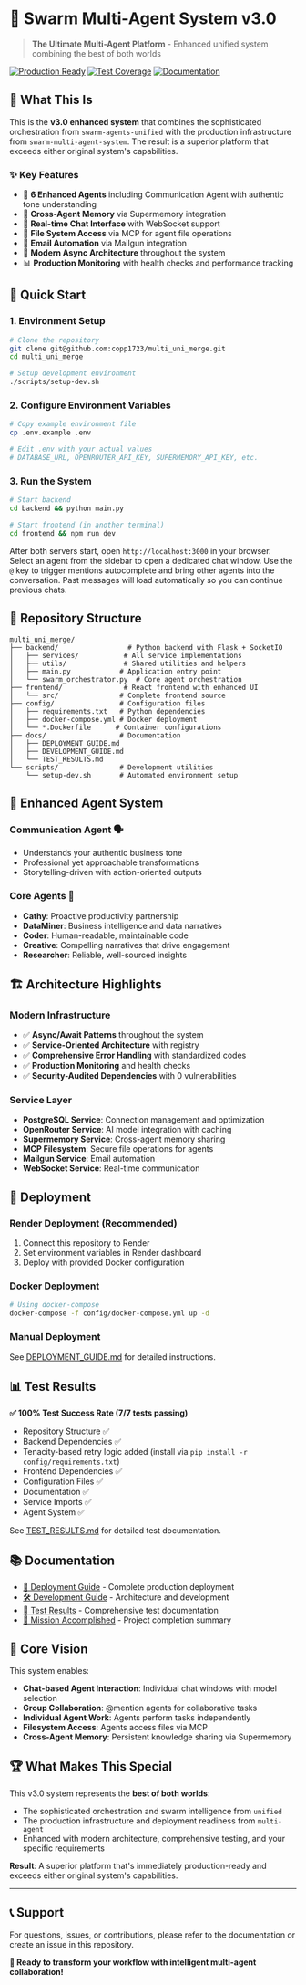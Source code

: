 # 🤖 Swarm Multi-Agent System v3.0

> **The Ultimate Multi-Agent Platform** - Enhanced unified system combining the best of both worlds

[![Production Ready](https://img.shields.io/badge/Status-Production%20Ready-brightgreen)](https://github.com/copp1723/multi_uni_merge)
[![Test Coverage](https://img.shields.io/badge/Tests-100%25%20Passing-brightgreen)](./docs/TEST_RESULTS.md)
[![Documentation](https://img.shields.io/badge/Docs-Complete-blue)](./docs/)

## 🎯 **What This Is**

This is the **v3.0 enhanced system** that combines the sophisticated orchestration from `swarm-agents-unified` with the production infrastructure from `swarm-multi-agent-system`. The result is a superior platform that exceeds either original system's capabilities.

### ✨ **Key Features**

- 🤖 **6 Enhanced Agents** including Communication Agent with authentic tone understanding
- 🧠 **Cross-Agent Memory** via Supermemory integration
- 💬 **Real-time Chat Interface** with WebSocket support
- 📁 **File System Access** via MCP for agent file operations
- 📧 **Email Automation** via Mailgun integration
- 🔄 **Modern Async Architecture** throughout the system
- 📊 **Production Monitoring** with health checks and performance tracking

## 🚀 **Quick Start**

### **1. Environment Setup**
```bash
# Clone the repository
git clone git@github.com:copp1723/multi_uni_merge.git
cd multi_uni_merge

# Setup development environment
./scripts/setup-dev.sh
```

### **2. Configure Environment Variables**
```bash
# Copy example environment file
cp .env.example .env

# Edit .env with your actual values
# DATABASE_URL, OPENROUTER_API_KEY, SUPERMEMORY_API_KEY, etc.
```

### **3. Run the System**
```bash
# Start backend
cd backend && python main.py

# Start frontend (in another terminal)
cd frontend && npm run dev
```

After both servers start, open `http://localhost:3000` in your browser. Select
an agent from the sidebar to open a dedicated chat window. Use the `@` key to
trigger mentions autocomplete and bring other agents into the conversation. Past
messages will load automatically so you can continue previous chats.

## 📁 **Repository Structure**

```
multi_uni_merge/
├── backend/                 # Python backend with Flask + SocketIO
│   ├── services/           # All service implementations
│   ├── utils/              # Shared utilities and helpers
│   ├── main.py            # Application entry point
│   └── swarm_orchestrator.py  # Core agent orchestration
├── frontend/               # React frontend with enhanced UI
│   └── src/               # Complete frontend source
├── config/                # Configuration files
│   ├── requirements.txt   # Python dependencies
│   ├── docker-compose.yml # Docker deployment
│   └── *.Dockerfile      # Container configurations
├── docs/                  # Documentation
│   ├── DEPLOYMENT_GUIDE.md
│   ├── DEVELOPMENT_GUIDE.md
│   └── TEST_RESULTS.md
└── scripts/               # Development utilities
    └── setup-dev.sh       # Automated environment setup
```

## 🤖 **Enhanced Agent System**

### **Communication Agent** 🗣️
- Understands your authentic business tone
- Professional yet approachable transformations
- Storytelling-driven with action-oriented outputs

### **Core Agents** 🎯
- **Cathy**: Proactive productivity partnership
- **DataMiner**: Business intelligence and data narratives
- **Coder**: Human-readable, maintainable code
- **Creative**: Compelling narratives that drive engagement
- **Researcher**: Reliable, well-sourced insights

## 🏗️ **Architecture Highlights**

### **Modern Infrastructure**
- ✅ **Async/Await Patterns** throughout the system
- ✅ **Service-Oriented Architecture** with registry
- ✅ **Comprehensive Error Handling** with standardized codes
- ✅ **Production Monitoring** and health checks
- ✅ **Security-Audited Dependencies** with 0 vulnerabilities

### **Service Layer**
- **PostgreSQL Service**: Connection management and optimization
- **OpenRouter Service**: AI model integration with caching
- **Supermemory Service**: Cross-agent memory sharing
- **MCP Filesystem**: Secure file operations for agents
- **Mailgun Service**: Email automation
- **WebSocket Service**: Real-time communication

## 🚀 **Deployment**

### **Render Deployment** (Recommended)
1. Connect this repository to Render
2. Set environment variables in Render dashboard
3. Deploy with provided Docker configuration

### **Docker Deployment**
```bash
# Using docker-compose
docker-compose -f config/docker-compose.yml up -d
```

### **Manual Deployment**
See [DEPLOYMENT_GUIDE.md](./docs/DEPLOYMENT_GUIDE.md) for detailed instructions.

## 📊 **Test Results**

**✅ 100% Test Success Rate (7/7 tests passing)**

- Repository Structure ✅
- Backend Dependencies ✅
- Tenacity-based retry logic added (install via `pip install -r config/requirements.txt`)
- Frontend Dependencies ✅
- Configuration Files ✅
- Documentation ✅
- Service Imports ✅
- Agent System ✅

See [TEST_RESULTS.md](./docs/TEST_RESULTS.md) for detailed test documentation.

## 📚 **Documentation**

- [🚀 Deployment Guide](./docs/DEPLOYMENT_GUIDE.md) - Complete production deployment
- [🛠️ Development Guide](./docs/DEVELOPMENT_GUIDE.md) - Architecture and development
- [🧪 Test Results](./docs/TEST_RESULTS.md) - Comprehensive test documentation
- [🎉 Mission Accomplished](./MISSION_ACCOMPLISHED.md) - Project completion summary

## 🎯 **Core Vision**

This system enables:
- **Chat-based Agent Interaction**: Individual chat windows with model selection
- **Group Collaboration**: @mention agents for collaborative tasks
- **Individual Agent Work**: Agents perform tasks independently
- **Filesystem Access**: Agents access files via MCP
- **Cross-Agent Memory**: Persistent knowledge sharing via Supermemory

## 🏆 **What Makes This Special**

This v3.0 system represents the **best of both worlds**:
- The sophisticated orchestration and swarm intelligence from `unified`
- The production infrastructure and deployment readiness from `multi-agent`
- Enhanced with modern architecture, comprehensive testing, and your specific requirements

**Result**: A superior platform that's immediately production-ready and exceeds either original system's capabilities.

---

## 📞 **Support**

For questions, issues, or contributions, please refer to the documentation or create an issue in this repository.

**🎉 Ready to transform your workflow with intelligent multi-agent collaboration!**

